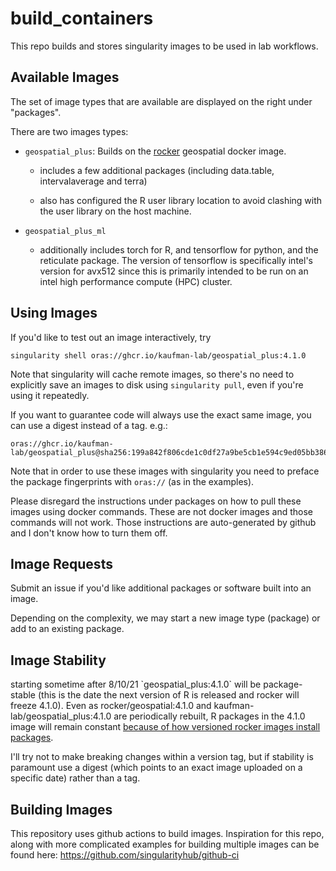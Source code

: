 # build_containers

This repo builds and stores singularity images to be used in lab workflows.

## Available Images

The set of image types that are available are displayed on the right under "packages".

There are two images types:

-   `geospatial_plus`: Builds on the [rocker](https://github.com/rocker-org/rocker-versioned2) geospatial docker image.

    -   includes a few additional packages (including data.table, intervalaverage and terra)

    -   also has configured the R user library location to avoid clashing with the user library on the host machine.

-   `geospatial_plus_ml`

    -   additionally includes torch for R, and tensorflow for python, and the reticulate package. The version of tensorflow is specifically intel's version for avx512 since this is primarily intended to be run on an intel high performance compute (HPC) cluster.

## Using Images

If you'd like to test out an image interactively, try

    singularity shell oras://ghcr.io/kaufman-lab/geospatial_plus:4.1.0

Note that singularity will cache remote images, so there's no need to explicitly save an images to disk using `singularity pull`, even if you're using it repeatedly.

If you want to guarantee code will always use the exact same image, you can use a digest instead of a tag. e.g.:

    oras://ghcr.io/kaufman-lab/geospatial_plus@sha256:199a842f806cde1c0df27a9be5cb1e594c9ed05bb3866db851bc0815e6630497

Note that in order to use these images with singularity you need to preface the package fingerprints with `oras://` (as in the examples).

Please disregard the instructions under packages on how to pull these images using docker commands. These are not docker images and those commands will not work. Those instructions are auto-generated by github and I don't know how to turn them off.

## Image Requests

Submit an issue if you'd like additional packages or software built into an image.

Depending on the complexity, we may start a new image type (package) or add to an existing package.

## Image Stability

starting sometime after 8/10/21 \`geospatial_plus:4.1.0\` will be package-stable (this is the date the next version of R is released and rocker will freeze 4.1.0). Even as rocker/geospatial:4.1.0 and kaufman-lab/geospatial_plus:4.1.0 are periodically rebuilt, R packages in the 4.1.0 image will remain constant [because of how versioned rocker images install packages](https://github.com/rocker-org/rocker-versioned2/issues/201).

I'll try not to make breaking changes within a version tag, but if stability is paramount use a digest (which points to an exact image uploaded on a specific date) rather than a tag.

## Building Images

This repository uses github actions to build images. Inspiration for this repo, along with more complicated examples for building multiple images can be found here: <https://github.com/singularityhub/github-ci>
